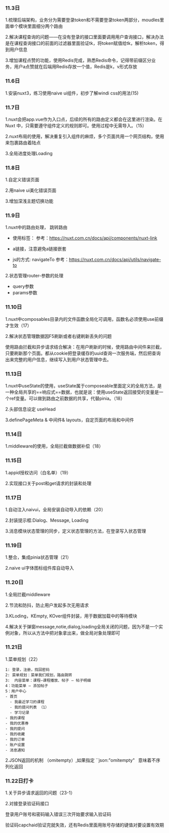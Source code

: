 ### 11.3日

1.梳理后端架构，业务分为需要登录token和不需要登录token两部分，moudles里面单个模块里面细分两个路由

2.解决课程查询的问题——在没有登录的接口里面要调用用户查询接口，解决办法是在课程查询接口的前面的过滤器里面验证tk，将token赋值给tk，解析token，得到用户信息

3.增加课程点赞的功能，使用Redis完成，熟悉Redis命令，记得带前缀区分业务，用户a点赞就在后端用Redis存放一个值，Redis是k，v形式存放

### 11.6日
1.安装nuxt3，练习使用naive ui组件，初步了解windi css的用法(15)

### 11.7日

1.nuxt会把app.vue作为入口点，后续的所有的路由定义都会在这里进行渲染。在 Nuxt 中，只需要遵守组件定义的规则即可。使用过程中无需导入。（15）

2.nuxt布局的使用，解决重复引入组件的麻烦，多个页面共用一个网页结构，使用 <NuxtLayout>来包裹路由着陆点 <NuxtPage/>

3.全局进度处理Loading

### 11.8日

1.自定义错误页面

2.用naive ui美化错误页面

3.增加深浅主题切换功能

### 11.9日

1.nuxt中的路由处理， 跳转路由

- 使用标签：<NuxtLink>  参考：https://nuxt.com.cn/docs/api/components/nuxt-link

- a链接，注意避免a链接嵌套

- js的方式:  navigateTo   参考：https://nuxt.com.cn/docs/api/utils/navigate-to

  

2.状态管理router-参数的处理 

- query参数
- params参数

### 11.10日

1.nuxt中composables目录内的文件函数全局化可调用，函数名必须使用use前缀才生效（17）

2.解决状态管理数据因F5刷新或者右键刷新丢失的问题

使用路由拦截和异步请求结合解决：在用户刷新的时候，使用路由中间件来拦截，只要刷新那个页面。都从cookie把登录缓存的uuid查询一次服务端，然后把查询出来完整的用户信息，继续写入到用户状态管理中去。

### 11.13日

1.nuxt中useState的使用，useState属于composeable里面定义的全局方法，是一种全局共享的==响应式==数据，也就是说：使用useState返回接受的变量是一个ref变量。可以做到路由之前数据的共享，代替pinia。（18）

2.头部信息设定 useHead

3.definePageMeta & 中间件& layouts，自定页面的布局和中间件

### 11.14日

1.middleware的使用，全局拦截做数据补偿（18）

### 11.15日

1.appid授权访问（白名单）（19）

2.实现接口关于post和get请求的封装和处理

### 11.17日

1.自动注入naivui，全局安装自动导入的依赖（20）

2.封装提示框:Dialog、Message, Loading

3.消息模块状态管理的同步，定义状态管理的方法，在登录写入状态管理

### 11.19日

1.整合，集成pinia状态管理（21）

2.naive ui字体图标组件库自动导入

### 11.20日

1.全局拦截middleware

2.节流和防抖，防止用户发起多次无用请求

3.KLoding，KEmpty, KOver组件封装，用于数据加载中的等待模块

4.解决关于弹窗message,notie,dialog,loading全局关闭的问题，因为不是一个实例对象，所以从方法中把对象拿出来，做全局对象处理即可

### 11.21日

1.菜单规划（22）

```
1: 登录，注册，找回密码
2: 菜单规划：菜单我们规划，路由跳转
3:  内容菜单：课程–课程播放、帖子 — 帖子明细
4：功能菜单 — 添加帖子 
5：用户中心 
- 首页
  - 我最近学习的课程
  - 我的提问列表 （1）
  - 学习记录
- 我的课程
- 我的优惠券
- 我的提问
- 我的收藏
- 我的订单
- 账户设置
- 消息通知
```

2.JSON返回的机制 （omitempty）,如果指定 ``json:"omitempty"` ` 意味着不序列化返回

 ### 11.22日打卡

1.关于异步请求返回的问题（23-1）

2.对接登录验证码接口

 登录用户账号和密码输入错误三次开始要求输入验证码

验证码capchaid验证完就失效，还有Redis里面用账号存储的键值对要设置有效期